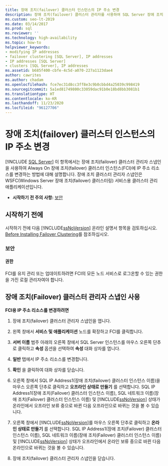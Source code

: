 ```yaml
---
title: 장애 조치(failover) 클러스터 인스턴스의 IP 주소 변경
description: 장애 조치(failover) 클러스터 관리자를 사용하여 SQL Server 장애 조치(failover) 클러스터 인스턴스의 IP 주소를 변경하는 방법에 대해 알아봅니다.
ms.custom: seo-lt-2019
ms.date: 03/14/2017
ms.prod: sql
ms.reviewer: ''
ms.technology: high-availability
ms.topic: how-to
helpviewer_keywords:
- modifying IP addresses
- failover clustering [SQL Server], IP addresses
- IP addresses [SQL Server]
- clusters [SQL Server], IP addresses
ms.assetid: b685f400-cbfe-4c5d-a070-227a1123dae4
author: cawrites
ms.author: chadam
ms.openlocfilehash: fce7ec31d8cc3ff8e3c9b0cbbd4a25039c998419
ms.sourcegitcommit: 5a1ed81749800c33059dac91b0e18bd8bb3081b1
ms.translationtype: HT
ms.contentlocale: ko-KR
ms.lasthandoff: 11/23/2020
ms.locfileid: "96127706"
---
```

# <a name="change-the-ip-address-of-a-failover-cluster-instance"></a>장애 조치(failover) 클러스터 인스턴스의 IP 주소 변경
[!INCLUDE [SQL Server](../../../includes/applies-to-version/sqlserver.md)]
  이 항목에서는 장애 조치(failover) 클러스터 관리자 스냅인을 사용하여 Always On 장애 조치(failover) 클러스터 인스턴스(FCI)에 IP 주소 리소스를 변경하는 방법에 대해 설명합니다. 장애 조치 클러스터 관리자 스냅인은 WSFC(Windows Server 장애 조치(failover) 클러스터링) 서비스용 클러스터 관리 애플리케이션입니다.  
  
-   **시작하기 전 주의 사항:**  [보안](#Security)  
  
##  <a name="before-you-begin"></a><a name="BeforeYouBegin"></a> 시작하기 전에  
 시작하기 전에 다음 [!INCLUDE[ssNoVersion](../../../includes/ssnoversion-md.md)] 온라인 설명서 항목을 검토하십시오. [Before Installing Failover Clustering](../../../sql-server/failover-clusters/install/before-installing-failover-clustering.md)를 참조하십시오.  
  
###  <a name="security"></a><a name="Security"></a> 보안  
  
####  <a name="permissions"></a><a name="Permissions"></a> 권한  
 FCI를 유지 관리 또는 업데이트하려면 FCI의 모든 노드 서비스로 로그온할 수 있는 권한을 가진 로컬 관리자여야 합니다.  
  
##  <a name="using-the-failover-cluster-manager-snap-in"></a><a name="WSFC"></a> 장애 조치(Failover) 클러스터 관리자 스냅인 사용  
 **FCI용 IP 주소 리소스를 변경하려면**  
  
1.  장애 조치(failover) 클러스터 관리자 스냅인을 엽니다.  
  
2.  왼쪽 창에서 **서비스 및 애플리케이션** 노드를 확장하고 FCI를 클릭합니다.  
  
3.  **서버 이름** 범주 아래의 오른쪽 창에서 SQL Server 인스턴스를 마우스 오른쪽 단추로 클릭하고 **속성** 옵션을 선택하여 **속성** 대화 상자를 엽니다.  
  
4.  **일반** 탭에서 IP 주소 리소스를 변경합니다.  
  
5.  **확인** 을 클릭하여 대화 상자를 닫습니다.  
  
6.  오른쪽 창에서 SQL IP Address1(장애 조치(failover) 클러스터 인스턴스 이름)을 마우스 오른쪽 단추로 클릭하고 **오프라인 상태로 만들기** 를 선택합니다. SQL IP Address1(장애 조치(Failover) 클러스터 인스턴스 이름), SQL 네트워크 이름(장애 조치(Failover) 클러스터 인스턴스 이름) 및 [!INCLUDE[ssNoVersion](../../../includes/ssnoversion-md.md)] 상태가 온라인에서 오프라인 보류 중으로 바뀐 다음 오프라인으로 바뀌는 것을 볼 수 있습니다.  
  
7.  오른쪽 창에서 [!INCLUDE[ssNoVersion](../../../includes/ssnoversion-md.md)]를 마우스 오른쪽 단추로 클릭하고 **온라인 상태로 만들기** 를 선택합니다. SQL IP Address1(장애 조치(Failover) 클러스터 인스턴스 이름), SQL 네트워크 이름(장애 조치(Failover) 클러스터 인스턴스 이름) 및 [!INCLUDE[ssNoVersion](../../../includes/ssnoversion-md.md)] 상태가 오프라인에서 온라인 보류 중으로 바뀐 다음 온라인으로 바뀌는 것을 볼 수 있습니다.  
  
8.  장애 조치(failover) 클러스터 관리자 스냅인을 닫습니다.  
  
  
